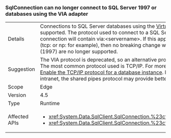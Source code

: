 ### SqlConnection can no longer connect to SQL Server 1997 or databases using the VIA adapter

|   |   |
|---|---|
|Details|Connections to SQL Server databases using the [Virtual Interface Adapter (VIA) protocol](https://docs.microsoft.com/previous-versions/sql/sql-server-2008-r2/ms191229(v=sql.105)) are no longer supported. The protocol used to connect to a SQL Server database is visible in the connection string. A VIA connection will contain via:&lt;servername&gt;. If this app is connecting to SQL via a protocol other than VIA (tcp: or np: for example), then no breaking change will be encountered.Also, connections to SQL Server 7 (1997) are no longer supported.|
|Suggestion|The VIA protocol is deprecated, so an alternative protocol should be used to connect to SQL databases. The most common protocol used is TCP/IP. For more information about connecting through TCP/IP, see [Enable the TCP/IP protocol for a database instance](https://docs.microsoft.com/previous-versions/visualstudio/visual-studio-2008/bb909712(v=vs.90)). If the database is only accessed from within an intranet, the shared pipes protocol may provide better performance if the network is slow.|
|Scope|Edge|
|Version|4.5|
|Type|Runtime|
|Affected APIs|<ul><li><xref:System.Data.SqlClient.SqlConnection.%23ctor(System.String)></li><li><xref:System.Data.SqlClient.SqlConnection.%23ctor(System.String,System.Data.SqlClient.SqlCredential)></li></ul>|

